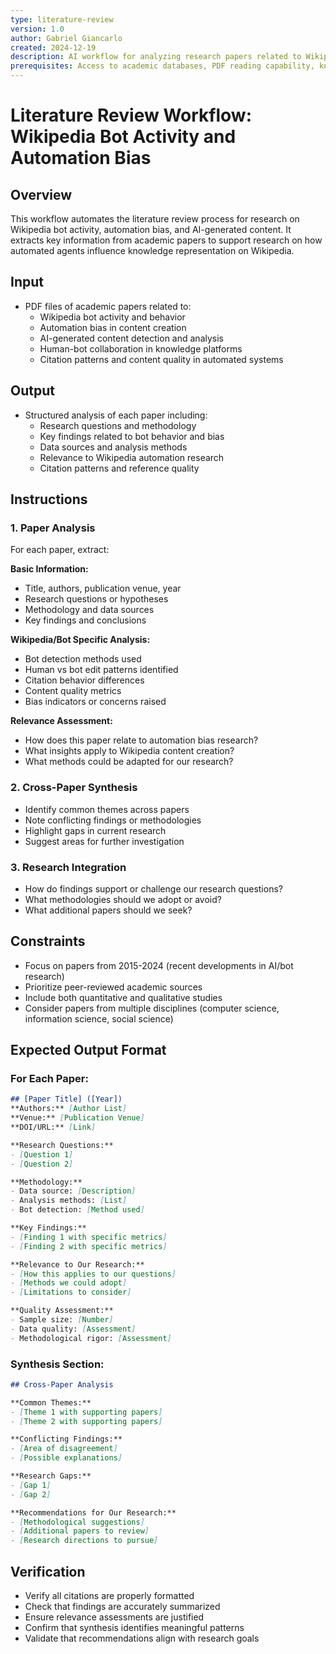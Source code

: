 ```yaml
---
type: literature-review
version: 1.0
author: Gabriel Giancarlo
created: 2024-12-19
description: AI workflow for analyzing research papers related to Wikipedia bot activity, automation bias, and AI-generated content
prerequisites: Access to academic databases, PDF reading capability, knowledge of Wikipedia/MediaWiki systems
---
```


# Literature Review Workflow: Wikipedia Bot Activity and Automation Bias

## Overview
This workflow automates the literature review process for research on Wikipedia bot activity, automation bias, and AI-generated content. It extracts key information from academic papers to support research on how automated agents influence knowledge representation on Wikipedia.

## Input
- PDF files of academic papers related to:
  - Wikipedia bot activity and behavior
  - Automation bias in content creation
  - AI-generated content detection and analysis
  - Human-bot collaboration in knowledge platforms
  - Citation patterns and content quality in automated systems

## Output
- Structured analysis of each paper including:
  - Research questions and methodology
  - Key findings related to bot behavior and bias
  - Data sources and analysis methods
  - Relevance to Wikipedia automation research
  - Citation patterns and reference quality

## Instructions

### 1. Paper Analysis
For each paper, extract:

**Basic Information:**
- Title, authors, publication venue, year
- Research questions or hypotheses
- Methodology and data sources
- Key findings and conclusions

**Wikipedia/Bot Specific Analysis:**
- Bot detection methods used
- Human vs bot edit patterns identified
- Citation behavior differences
- Content quality metrics
- Bias indicators or concerns raised

**Relevance Assessment:**
- How does this paper relate to automation bias research?
- What insights apply to Wikipedia content creation?
- What methods could be adapted for our research?

### 2. Cross-Paper Synthesis
- Identify common themes across papers
- Note conflicting findings or methodologies
- Highlight gaps in current research
- Suggest areas for further investigation

### 3. Research Integration
- How do findings support or challenge our research questions?
- What methodologies should we adopt or avoid?
- What additional papers should we seek?

## Constraints
- Focus on papers from 2015-2024 (recent developments in AI/bot research)
- Prioritize peer-reviewed academic sources
- Include both quantitative and qualitative studies
- Consider papers from multiple disciplines (computer science, information science, social science)

## Expected Output Format

### For Each Paper:
```markdown
## [Paper Title] ([Year])
**Authors:** [Author List]
**Venue:** [Publication Venue]
**DOI/URL:** [Link]

**Research Questions:**
- [Question 1]
- [Question 2]

**Methodology:**
- Data source: [Description]
- Analysis methods: [List]
- Bot detection: [Method used]

**Key Findings:**
- [Finding 1 with specific metrics]
- [Finding 2 with specific metrics]

**Relevance to Our Research:**
- [How this applies to our questions]
- [Methods we could adopt]
- [Limitations to consider]

**Quality Assessment:**
- Sample size: [Number]
- Data quality: [Assessment]
- Methodological rigor: [Assessment]
```

### Synthesis Section:
```markdown
## Cross-Paper Analysis

**Common Themes:**
- [Theme 1 with supporting papers]
- [Theme 2 with supporting papers]

**Conflicting Findings:**
- [Area of disagreement]
- [Possible explanations]

**Research Gaps:**
- [Gap 1]
- [Gap 2]

**Recommendations for Our Research:**
- [Methodological suggestions]
- [Additional papers to review]
- [Research directions to pursue]
```

## Verification
- Verify all citations are properly formatted
- Check that findings are accurately summarized
- Ensure relevance assessments are justified
- Confirm that synthesis identifies meaningful patterns
- Validate that recommendations align with research goals

